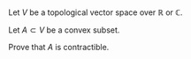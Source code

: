 Let $V$ be a topological vector space over $\mathbb{R}$ or $\mathbb{C}$.

Let $A\subset V$ be a convex subset.

Prove that $A$ is contractible.